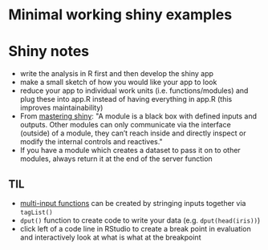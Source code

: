 # Minimal working shiny examples

# Shiny notes

* write the analysis in R first and then develop the shiny app
* make a small sketch of how you would like your app to look
* reduce your app to individual work units (i.e. functions/modules) and plug these into app.R instead of having everything in app.R (this improves maintainability)
* From [mastering shiny](https://mastering-shiny.org/scaling-modules.html): "A module is a black box with defined inputs and outputs. Other modules can only communicate via the interface (outside) of a module, they can’t reach inside and directly inspect or modify the internal controls and reactives."
* If you have a module which creates a dataset to pass it on to other modules, always return it at the end of the server function

## TIL

* [multi-input functions](multi_input_function) can be created by stringing inputs together via `tagList()`
* `dput()` function to create code to write your data (e.g. `dput(head(iris))`)
* click left of a code line in RStudio to create a break point in evaluation and interactively look at what is what at the breakpoint
